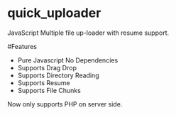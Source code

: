# quick_uploader
JavaScript Multiple file up-loader with resume support.

#Features
* Pure Javascript No Dependencies
* Supports Drag Drop
* Supports Directory Reading
* Supports Resume
* Supports File Chunks

Now only supports PHP on server side.

